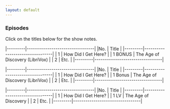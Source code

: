 ```yaml
---
layout: default
---
```

### Episodes
Click on the titles below for the show notes.

|---------|---------------------------------|
|No.      | Title                           |
|---------|---------------------------------|
| 1       | How Did I Get Here?             |
| 1 BONUS | The Age of Discovery (LibriVox) |
| 2       | Etc.                            |
|---------|---------------------------------|

|---------|---------------------------------|
|No.      | Title                           |
|---------|---------------------------------|
| 1       | How Did I Get Here?             |
| 1 Bonus | The Age of Discovery (LibriVox) |
| 2       | Etc.                            |
|---------|---------------------------------|

|---------|---------------------------------|
|No.      | Title                           |
|---------|---------------------------------|
| 1       | How Did I Get Here?             |
| 1 LV    | The Age of Discovery            |
| 2       | Etc.                            |
|---------|---------------------------------|
